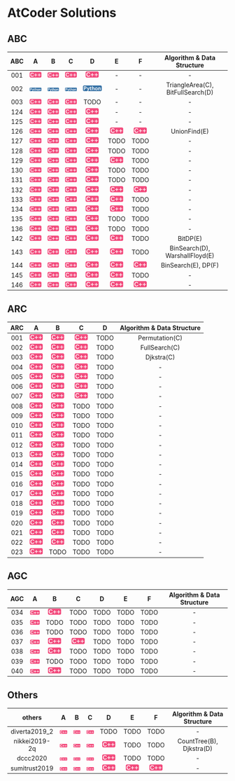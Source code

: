 [cpp]: /images/cpp.png
[py]: /images/python.png

# AtCoder Solutions

## ABC 
| ABC | A | B | C | D | E | F | Algorithm & Data Structure |
|:---:|:---:|:---:|:---:|:---:|:---:|:---:|:---:|
| 001 | [![cpp]](/ABC/001/a.cpp) | [![cpp]](/ABC/001/b.cpp) | [![cpp]](/ABC/001/c.cpp) | [![cpp]](/ABC/001/d.cpp) | - | - | - |
| 002 | [![py]](/ABC/002/a.py) | [![py]](/ABC/002/b.py) | [![py]](/ABC/002/c.py) | [![py]](/ABC/002/d.py) | - | - | TriangleArea(C), BitFullSearch(D) |
| 003 | [![cpp]](/ABC/003/a.cpp) | [![cpp]](/ABC/003/b.cpp) | [![cpp]](/ABC/003/c.cpp) | TODO | - | - | - |
| 124 | [![cpp]](/ABC/124/a.cpp) | [![cpp]](/ABC/124/b.cpp) | [![cpp]](/ABC/124/c.cpp) | [![cpp]](/ABC/124/d.cpp) | - | - | - |
| 125 | [![cpp]](/ABC/125/a.cpp) | [![cpp]](/ABC/125/b.cpp) | [![cpp]](/ABC/125/c.cpp) | [![cpp]](/ABC/125/d.cpp) | - | - | - |
| 126 | [![cpp]](/ABC/126/a.cpp) | [![cpp]](/ABC/126/b.cpp) | [![cpp]](/ABC/126/c.cpp) | [![cpp]](/ABC/126/d.cpp) | [![cpp]](/ABC/126/e.cpp) | [![cpp]](/ABC/126/f.cpp) | UnionFind(E) |
| 127 | [![cpp]](/ABC/127/a.cpp) | [![cpp]](/ABC/127/b.cpp) | [![cpp]](/ABC/127/c.cpp) | [![cpp]](/ABC/127/d.cpp) | TODO | TODO | - |
| 128 | [![cpp]](/ABC/128/a.cpp) | [![cpp]](/ABC/128/b.cpp) | [![cpp]](/ABC/128/c.cpp) | [![cpp]](/ABC/128/d.cpp) | TODO | TODO | - |
| 129 | [![cpp]](/ABC/129/a.cpp) | [![cpp]](/ABC/129/b.cpp) | [![cpp]](/ABC/129/c.cpp) | [![cpp]](/ABC/129/d.cpp) | [![cpp]](/ABC/129/e.cpp) | TODO | - |
| 130 | [![cpp]](/ABC/130/a.cpp) | [![cpp]](/ABC/130/b.cpp) | [![cpp]](/ABC/130/c.cpp) | [![cpp]](/ABC/130/d.cpp) | TODO | TODO | - |
| 131 | [![cpp]](/ABC/131/a.cpp) | [![cpp]](/ABC/131/b.cpp) | [![cpp]](/ABC/131/c.cpp) | [![cpp]](/ABC/131/d.cpp) | TODO | TODO | - |
| 132 | [![cpp]](/ABC/132/a.cpp) | [![cpp]](/ABC/132/b.cpp) | [![cpp]](/ABC/132/c.cpp) | [![cpp]](/ABC/132/d.cpp) | [![cpp]](/ABC/132/e.cpp) | [![cpp]](/ABC/132/f.cpp) | - |
| 133 | [![cpp]](/ABC/133/a.cpp) | [![cpp]](/ABC/133/b.cpp) | [![cpp]](/ABC/133/c.cpp) | [![cpp]](/ABC/133/d.cpp) | [![cpp]](/ABC/133/e.cpp) | TODO | - |
| 134 | [![cpp]](/ABC/134/a.cpp) | [![cpp]](/ABC/134/b.cpp) | [![cpp]](/ABC/134/c.cpp) | [![cpp]](/ABC/134/d.cpp) | [![cpp]](/ABC/134/e.cpp) | TODO | - |
| 135 | [![cpp]](/ABC/135/a.cpp) | [![cpp]](/ABC/135/b.cpp) | [![cpp]](/ABC/135/c.cpp) | [![cpp]](/ABC/135/d.cpp) | TODO | TODO | - |
| 136 | [![cpp]](/ABC/136/a.cpp) | [![cpp]](/ABC/136/b.cpp) | [![cpp]](/ABC/136/c.cpp) | [![cpp]](/ABC/136/d.cpp) | TODO | TODO | - |
| 142 | [![cpp]](/ABC/142/a.cpp) | [![cpp]](/ABC/142/b.cpp) | [![cpp]](/ABC/142/c.cpp) | [![cpp]](/ABC/142/d.cpp) | [![cpp]](/ABC/142/e.cpp) | TODO | BitDP(E) |
| 143 | [![cpp]](/ABC/143/a.cpp) | [![cpp]](/ABC/143/b.cpp) | [![cpp]](/ABC/143/c.cpp) | [![cpp]](/ABC/143/d.cpp) | [![cpp]](/ABC/143/e.cpp) | TODO | BinSearch(D), WarshallFloyd(E) |
| 144 | [![cpp]](/ABC/144/a.cpp) | [![cpp]](/ABC/144/b.cpp) | [![cpp]](/ABC/144/c.cpp) | [![cpp]](/ABC/144/d.cpp) | [![cpp]](/ABC/144/e.cpp) | [![cpp]](/ABC/144/f.cpp) | BinSearch(E), DP(F) |
| 145 | [![cpp]](/ABC/145/a.cpp) | [![cpp]](/ABC/145/b.cpp) | [![cpp]](/ABC/145/c.cpp) | [![cpp]](/ABC/145/d.cpp) | [![cpp]](/ABC/145/e.cpp) | TODO | - |
| 146 | [![cpp]](/ABC/146/a.cpp) | [![cpp]](/ABC/146/b.cpp) | [![cpp]](/ABC/146/c.cpp) | [![cpp]](/ABC/146/d.cpp) | [![cpp]](/ABC/146/e.cpp) | [![cpp]](/ABC/146/f.cpp) | - |

## ARC

| ARC | A | B | C | D | Algorithm & Data Structure |
|:---:|:---:|:---:|:---:|:---:|:---:|
| 001 | [![cpp]](/ARC/001/a.cpp) | [![cpp]](/ARC/001/b.cpp) | [![cpp]](/ARC/001/c.cpp) | TODO | Permutation(C) |
| 002 | [![cpp]](/ARC/002/a.cpp) | [![cpp]](/ARC/002/b.cpp) | [![cpp]](/ARC/002/c.cpp) | TODO | FullSearch(C) |
| 003 | [![cpp]](/ARC/003/a.cpp) | [![cpp]](/ARC/003/b.cpp) | [![cpp]](/ARC/003/c.cpp) | TODO | Djkstra(C) |
| 004 | [![cpp]](/ARC/004/a.cpp) | [![cpp]](/ARC/004/b.cpp) | [![cpp]](/ARC/004/c.cpp) | TODO | - |
| 005 | [![cpp]](/ARC/005/a.cpp) | [![cpp]](/ARC/005/b.cpp) | [![cpp]](/ARC/005/c.cpp) | TODO | - |
| 006 | [![cpp]](/ARC/006/a.cpp) | [![cpp]](/ARC/006/b.cpp) | [![cpp]](/ARC/006/c.cpp) | TODO | - |
| 007 | [![cpp]](/ARC/007/a.cpp) | [![cpp]](/ARC/007/b.cpp) | [![cpp]](/ARC/007/c.cpp) | TODO | - |
| 008 | [![cpp]](/ARC/008/a.cpp) | [![cpp]](/ARC/008/b.cpp) | TODO | TODO | - |
| 009 | [![cpp]](/ARC/009/a.cpp) | [![cpp]](/ARC/009/b.cpp) | TODO | TODO | - |
| 010 | [![cpp]](/ARC/010/a.cpp) | [![cpp]](/ARC/010/b.cpp) | TODO | TODO | - |
| 011 | [![cpp]](/ARC/011/a.cpp) | [![cpp]](/ARC/011/b.cpp) | TODO | TODO | - |
| 012 | [![cpp]](/ARC/012/a.cpp) | [![cpp]](/ARC/012/b.cpp) | TODO | TODO | - |
| 013 | [![cpp]](/ARC/013/a.cpp) | [![cpp]](/ARC/013/b.cpp) | TODO | TODO | - |
| 014 | [![cpp]](/ARC/014/a.cpp) | [![cpp]](/ARC/014/b.cpp) | TODO | TODO | - |
| 015 | [![cpp]](/ARC/015/a.cpp) | [![cpp]](/ARC/015/b.cpp) | TODO | TODO | - |
| 016 | [![cpp]](/ARC/016/a.cpp) | [![cpp]](/ARC/016/b.cpp) | TODO | TODO | - |
| 017 | [![cpp]](/ARC/017/a.cpp) | [![cpp]](/ARC/017/b.cpp) | TODO | TODO | - |
| 018 | [![cpp]](/ARC/018/a.cpp) | [![cpp]](/ARC/018/b.cpp) | TODO | TODO | - |
| 019 | [![cpp]](/ARC/019/a.cpp) | [![cpp]](/ARC/019/b.cpp) | TODO | TODO | - |
| 020 | [![cpp]](/ARC/020/a.cpp) | [![cpp]](/ARC/020/b.cpp) | TODO | TODO | - |
| 021 | [![cpp]](/ARC/021/a.cpp) | [![cpp]](/ARC/021/b.cpp) | TODO | TODO | - |
| 022 | [![cpp]](/ARC/022/a.cpp) | [![cpp]](/ARC/022/b.cpp) | TODO | TODO | - |
| 023 | [![cpp]](/ARC/023/a.cpp) | TODO | TODO | TODO | - |

## AGC

| AGC | A | B | C | D | E | F | Algorithm & Data Structure |
|:---:|:---:|:---:|:---:|:---:|:---:|:---:|:---:|
| 034 | [![cpp]](/AGC/034/a.cpp) | [![cpp]](/AGC/034/b.cpp) | TODO | TODO | TODO | TODO | - |
| 035 | [![cpp]](/AGC/035/a.cpp) | TODO | TODO | TODO | TODO | TODO | - |
| 036 | [![cpp]](/AGC/036/a.cpp) | TODO | TODO | TODO | TODO | TODO | - |
| 037 | [![cpp]](/AGC/037/a.cpp) | [![cpp]](/AGC/037/b.cpp) | [![cpp]](/AGC/037/c.cpp) | TODO | TODO | TODO | - |
| 038 | [![cpp]](/ABC/038/a.cpp) | [![cpp]](/AGC/038/b.cpp) | TODO | TODO | TODO | TODO | - |
| 039 | [![cpp]](/AGC/039/a.cpp) | TODO | TODO | TODO | TODO | TODO | - |
| 040 | [![cpp]](/ABC/040/a.cpp) | [![cpp]](/AGC/040/b.cpp) | TODO | TODO | TODO | TODO | - |

## Others

| others | A | B | C | D | E | F | Algorithm & Data Structure |
|:---:|:---:|:---:|:---:|:---:|:---:|:---:|:---:|
| diverta2019_2 | [![cpp]](/others/diverta2019_2/a.cpp) | [![cpp]](/others/diverta2019_2/b.cpp) | [![cpp]](/others/diverta2019_2/c.cpp) | TODO | TODO | TODO | - |
| nikkei2019-2q | [![cpp]](/others/nikkei2019-2q/a.cpp) | [![cpp]](/others/nikkei2019-2q/b.cpp) | [![cpp]](/others/nikkei2019-2q/c.cpp) | [![cpp]](/others/nikkei2019-2q/d.cpp) | TODO | TODO | CountTree(B), Djkstra(D) |
| dccc2020 | [![cpp]](/others/dccc2020/a.cpp) | [![cpp]](/others/dccc2020/b.cpp) | [![cpp]](/others/dccc2020/c.cpp) | [![cpp]](/others/dccc2020/d.cpp) | TODO | TODO | - |
| sumitrust2019 | [![cpp]](/others/sumitrust2019/a.cpp) | [![cpp]](/others/sumitrust2019/b.cpp) | [![cpp]](/others/sumitrust2019/c.cpp) | [![cpp]](/others/sumitrust2019/d.cpp) | [![cpp]](/others/sumitrust2019/e.cpp) | [![cpp]](/others/sumitrust2019/f.cpp) | - |

